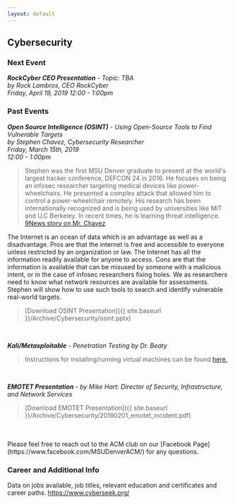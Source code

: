 ```yaml
---
layout: default
---
```

## Cybersecurity<br>
### Next Event <br>
***RockCyber CEO Presentation*** - *Topic: TBA*<br>
*by Rock Lambros, CEO RockCyber<br>
Friday, April 19, 2019
12:00 - 1:00pm*
<br>

### Past Events <br>

***Open Source Intelligence (OSINT)*** - *Using Open-Source Tools to Find Vulnerable Targets*<br>
*by Stephen Chavez, Cybersecurity Researcher<br>
Friday, March 15th, 2019<br>
12:00 - 1:00pm*
<br>

> Stephen was the first MSU Denver graduate to present at the world's largest hacker conference, DEFCON 24 in 2016. He focuses on being an infosec researcher targeting medical devices like power-wheelchairs. He presented a complex attack that allowed him to control a power-wheelchair remotely. His research has been internationally recognized and is being used by universities like MIT and U.C Berkeley. In recent times, he is learning threat intelligence. <br/> [9News story on Mr. Chavez](https://www.9news.com/article/news/local/storytellers/storytellers-meet-msu-denvers-hotshot-hacker/73-370552323) <br/>

The Internet is an ocean of data which is an advantage as well as a disadvantage. Pros are that the internet is free and accessible to everyone unless restricted by an organization or law. The Internet has all the information readily available for anyone to access. Cons are that the information is available that can be misused by someone with a malicious intent, or in the case of infosec researchers fixing holes. We as researchers need to know what network resources are available for assessments.  
Stephen will show how to use such tools to search and identify vulnerable real-world targets.<br>

>[Download OSINT Presentation]({{ site.baseurl }}/Archive/Cybersecurity/osint.pptx)

<br>


***Kali/Metasploitable*** - *Penetration Testing by Dr. Beaty*

> Instructions for installing/running virtual machines can be found [here.](https://www.howtogeek.com/196060/beginner-geek-how-to-create-and-use-virtual-machines/)

<br/>

***EMOTET Presentation*** - *by Mike Hart: Director of Security, Infrastructure, and Network Services*
> [Download EMOTET Presentation]({{ site.baseurl }}/Archive/Cybersecurity/20190201_emotet_incident.pdf)

<br>
<br>
Please feel free to reach out to the ACM club on our [Facebook Page](https://www.facebook.com/MSUDenverACM/) for any questions.

### Career and Additional Info

Data on jobs available, job titles, relevant education and certificates and career paths. <https://www.cyberseek.org/>
